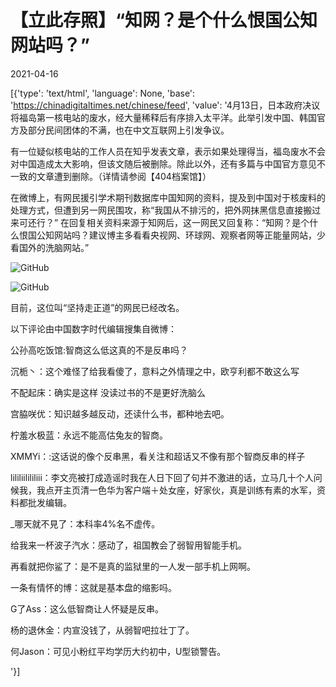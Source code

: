 # 【立此存照】“知网？是个什么恨国公知网站吗？”

2021-04-16

[{'type': 'text/html', 'language': None, 'base': 'https://chinadigitaltimes.net/chinese/feed', 'value': '4月13日，日本政府决议将福岛第一核电站的废水，经大量稀释后有序排入太平洋。此举引发中国、韩国官方及部分民间团体的不满，也在中文互联网上引发争议。

有一位疑似核电站的工作人员在知乎发表文章，表示如果处理得当，福岛废水不会对中国造成太大影响，但该文随后被删除。除此以外，还有多篇与中国官方意见不一致的文章遭到删除。（详情请参阅【404档案馆】）

在微博上，有网民援引学术期刊数据库中国知网的资料，提及到中国对于核废料的处理方式，但遭到另一网民围攻，称“我国从不排污的，把外网抹黑信息直接搬过来可还行？” 在回复相关资料来源于知网后，这一网民又回复称：“知网？是个什么恨国公知网站吗？建议博主多看看央视网、环球网、观察者网等正能量网站，少看国外的洗脑网站。”

![GitHub](https://chinadigitaltimes.net/chinese/files/2021/04/da5.jpg)

![GitHub](https://chinadigitaltimes.net/chinese/files/2021/04/asas.jpg)

目前，这位叫“坚持走正道”的网民已经改名。

以下评论由中国数字时代编辑搜集自微博：



公孙高吃饭馆:智商这么低这真的不是反串吗？

沉栀丶：这个难怪了给我看傻了，意料之外情理之中，欧亨利都不敢这么写

不配起床：确实是这样 没读过书的不是更好洗脑么

宫脇咲优：知识越多越反动，还读什么书，都种地去吧。

柠羞水极蓝：永远不能高估兔友的智商。

XMMYi：:这话说的像个反串黑，看关注和超话又不像有那个智商反串的样子

lililiilililiii：李文亮被打成造谣时我在人日下回了句并不激进的话，立马几十个人问候我，我点开主页清一色华为客户端＋处女座，好家伙，真是训练有素的水军，资料都批发编辑。

_哪天就不見了：本科率4%名不虚传。

给我来一杯波子汽水：感动了，祖国教会了弱智用智能手机。

再看就把你鲨了：是不是真的监狱里的一人发一部手机上网啊。

一条有情怀的博：这就是基本盘的缩影吗。

G了Ass：这么低智商让人怀疑是反串。

杨的退休金：内宣没钱了，从弱智吧拉壮丁了。

何Jason：可见小粉红平均学历大约初中，U型锁警告。

'}]